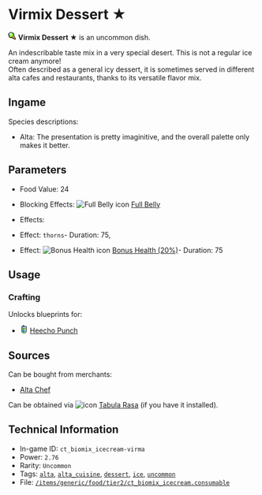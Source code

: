# Virmix Dessert ★

<img src="https://raw.githubusercontent.com/Ceterai/Enternia/main/items/generic/food/tier2/ct_biomix_icecream.png" alt="Virmix Dessert ★ icon" loading="lazy" height="16px" width="auto" /> **Virmix Dessert ★** is an uncommon dish.

An indescribable taste mix in a very special desert. This is not a regular ice cream anymore!  
Often described as a general icy dessert, it is sometimes served in different alta cafes and restaurants, thanks to its versatile flavor mix.

## Ingame

Species descriptions:

- Alta: The presentation is pretty imaginitive, and the overall palette only makes it better.

## Parameters

- Food Value: 24
- Blocking Effects: <img src="https://starbounder.org/mediawiki/images/6/60/Status_Well_Fed.png" alt="Full Belly icon" loading="lazy" height="16px" width="16px" /> [Full Belly](https://starbounder.org/Full_Belly)
- Effects: 

- Effect: `thorns`- Duration: 75, 

- Effect: <img src="https://starbounder.org/mediawiki/images/thumb/1/16/Status_Health_Boost.png/48px-Status_Health_Boost.png" alt="Bonus Health icon" loading="lazy" height="16px" width="16px" /> [Bonus Health (20%)](https://starbounder.org/Status_Effects#Stat_Boosts)- Duration: 75

## Usage

### Crafting

Unlocks blueprints for:

- <img src="https://raw.githubusercontent.com/Ceterai/Enternia/main/items/generic/food/tier3/ct_heecho_punch.png" alt="Heecho Punch icon" loading="lazy" height="16px" width="auto" /> [Heecho Punch](https://ceterai.github.io/MyEnternia/Wiki/HeechoPunch)

## Sources

Can be bought from merchants:

- [Alta Chef](https://ceterai.github.io/MyEnternia/Wiki/AltaChef)

Can be obtained via <img src="https://steamuserimages-a.akamaihd.net/ugc/263843960696222713/3EC9A7C005541F7D577EBCB8C5736B4EFC9973D6/" alt="icon" width="8" height="12"/> [Tabula Rasa](https://community.playstarbound.com/resources/the-tabula-rasa.3222/) (if you have it installed).

## Technical Information

- In-game ID: `ct_biomix_icecream-virma`
- Power: `2.76`
- Rarity: `Uncommon`
- Tags: [`alta`](https://ceterai.github.io/MyEnternia/Wiki/Tags/Alta), [`alta_cuisine`](https://ceterai.github.io/MyEnternia/Wiki/Tags/AltaCuisine), [`dessert`](https://ceterai.github.io/MyEnternia/Wiki/Tags/Dessert), [`ice`](https://ceterai.github.io/MyEnternia/Wiki/Tags/Ice), [`uncommon`](https://ceterai.github.io/MyEnternia/Wiki/Tags/Uncommon)
- File: [`/items/generic/food/tier2/ct_biomix_icecream.consumable`](https://github.com/Ceterai/Enternia/blob/main/items/generic/food/tier2/ct_biomix_icecream.consumable)
